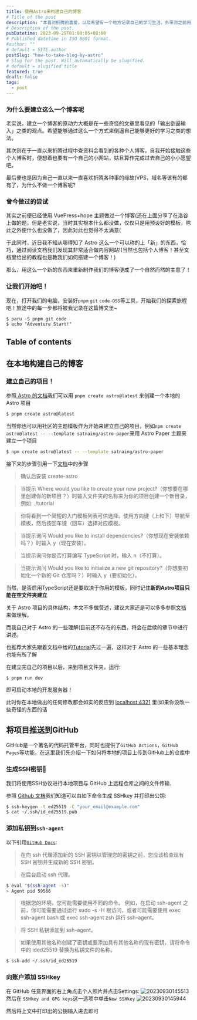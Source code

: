 ```yaml
---
title: 使用Astro来构建自己的博客
# Title of the post
description: "本着对折腾的喜爱，以及希望有一个地方记录自己的学习生活，外带对之前用Vuepress构建博客却连文件结构都没搞明白的不满，尝试用Astro来构建自己的博客"
# Description of the post.
pubDatetime: 2023-09-29T01:00:05+08:00
# Published datetime in ISO 8601 format.
#author: ""
# default = SITE.author
postSlug: "how-to-take-blog-by-astro"
# Slug for the post. Will automatically be slugified.
# default = slugified title
featured: true
draft: false
tags:
  - post
---
```


### 为什么要建立这么一个博客呢

老实说，建立一个博客的原动力大概是在一些奇怪的文章里看见的「输出倒逼输入」之类的观点。希望能够通过这么一个方式来倒逼自己能够更好的学习之类的想法。

其次则在于一直以来折腾过程中查资料会看到的各种个人博客，自我开始接触这些个人博客时，便想着也要有一个自己的小网站，姑且算作完成过去自己的小小愿望吧。

最后便也是因为自己一直以来一直喜欢折腾各种事的缘故(VPS，域名等该有的都有了，为什么不做一个博客呢?

### 曾今做过的尝试

其实之前便已经使用 VuePress+hope 主题做过一个博客(还在上面分享了在洛谷上做的题，但是老实说，当时其实根本什么都没做，仅仅只是用预设好的模板，除此之外便什么也没做了，因此对此也觉得不太满意(

于此同时，近日我不知从哪得知了 Astro 这么一个可以称的上「新」的东西，恰巧，通过阅读文档我们发现其非常适合做内容网站!(当然也包括个人博客！甚至文档里给出的教程也是教我们如何搭建一个博客！)

那么，用这么一个新的东西来重新制作我们的博客便成了一个自然而然的主意了！

### 让我们开始吧！

现在，打开我们的电脑，安装好`pnpm` `git` `code-OSS`等工具，开始我们的探索旅程吧！旅途中的每一步都将被我记录在这篇博文里~

```shell
$ paru -S pnpm git code
$ echo "Adventure Start!"
```

## Table of contents

## 在本地构建自己的博客

### 建立自己的项目！

参照[ Astro 的文档](https://docs.astro.build/zh-cn/)我们可以用 `pnpm create astro@latest` 来创建一个本地的 Astro 项目

```sh
$ pnpm create astro@latest
```

当然你也可以用社区的主题模板作为开始来建立自己的项目，例如`npm create astro@latest -- --template satnaing/astro-paper`来用 Astro Paper 主题来建立一个项目

```sh
$ npm create astro@latest -- --template satnaing/astro-paper
```

接下来的步骤引用一下[文档](https://docs.astro.build/zh-cn/tutorial/1-setup/2/)中的步骤

> 确认后安装 create-astro

> 当提示 Where would you like to create your new project?（你想要在哪里创建你的新项目？）时输入文件夹的名称来为你的项目创建一个新目录，例如: ./tutorial

> 你将看到一个简短的入门模板列表可供选择。使用方向键（上和下）导航至模板，然后按回车键（回车）选择对应模板。

> 当提示询问 Would you like to install dependencies?（你想现在安装依赖吗？）时输入 y（现在安装）。

> 当提示询问你是否打算编写 TypeScript 时，输入 n（不打算）。

> 当提示询问 Would you like to initialize a new git repository?（你想要初始化一个新的 Git 仓库吗？）时输入 y（要初始化）。

当然，是否启用TypeScript还是要取决于你用的模板，同时记住**新的Astro项目只能在空文件夹建立**

关于 Astro 项目的具体结构，本文不多做赘述，建议大家还是可以多多参照[文档](https://docs.astro.build/zh-cn/core-concepts/project-structure/)来做理解。

而我自己对于 Astro 的一些理解(目前还不存在的东西，将会在后续的章节中进行讲述。

也推荐大家先跟着文档中给的[Tutorial](https://docs.astro.build/zh-cn/tutorial/0-introduction/)先过一遍，这样对于 Astro 的一些基本理念也能有所了解

在建立完自己的项目以后，来到项目文件夹，运行:

```sh
$ pnpm run dev
```

即可启动本地的开发服务器！

此时你在本地做出的任何修改都会如实的反应到 [localhost:4321](localhost:4321) 里(如果你没改一些奇怪的东西的话


## 将项目推送到GitHub

GitHub是一个著名的代码托管平台，同时也提供了`GitHub Actions`，`GitHub Pages`等功能，在这里我们先介绍一下如何将本地的项目上传到GitHub上的仓库中

### 生成SSH密钥🔐

我们将使用SSH协议进行本地项目与 GitHub 上远程仓库之间的文件传输.

参照 [Github 文档](https://docs.github.com/zh/authentication/connecting-to-github-with-ssh/generating-a-new-ssh-key-and-adding-it-to-the-ssh-agent)我们知道可以由如下命令生成 SSHkey 并打印出公钥:
```sh
$ ssh-keygen -t ed25519 -C "your_email@example.com"
$ cat ~/.ssh/id_ed25519.pub
```

### 添加私钥到`ssh-agent`
以下引用[`GitHub Docs`](https://docs.github.com/zh/authentication/connecting-to-github-with-ssh/generating-a-new-ssh-key-and-adding-it-to-the-ssh-agent#adding-your-ssh-key-to-the-ssh-agent):

> 在向 ssh 代理添加新的 SSH 密钥以管理您的密钥之前，您应该检查现有 SSH 密钥并生成新的 SSH 密钥。

> 在后台启动 ssh 代理。

```sh
$ eval "$(ssh-agent -s)"
> Agent pid 59566
```
> 根据您的环境，您可能需要使用不同的命令。 例如，在启动 ssh-agent 之前，你可能需要通过运行 sudo -s -H 根访问，或者可能需要使用 exec ssh-agent bash 或 exec ssh-agent zsh 运行 ssh-agent。

> 将 SSH 私钥添加到 ssh-agent。

> 如果使用其他名称创建了密钥或要添加具有其他名称的现有密钥，请将命令中的 ided25519 替换为私钥文件的名称。

```sh
$ ssh-add ~/.ssh/id_ed25519
```

### 向账户添加 SSHkey
在 GitHub 任意界面的右上角点击个人照片并点击Settings:
![20230930145513](https://raw.githubusercontent.com/OPaimon/opaimon.github.io/master/src/assets/images/20230930145513.png)
然后在 `SSHkey and GPG keys`这一选项中单击`New SSHkey`
 ![20230930145944](https://raw.githubusercontent.com/OPaimon/opaimon.github.io/master/src/assets/images/20230930145944.png)


然后将上文中打印出的公钥输入进去即可

